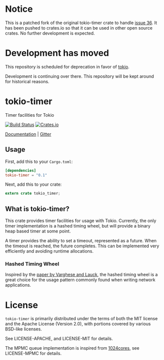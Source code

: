 # Notice

This is a patched fork of the original tokio-timer crate to handle [issue 36](https://github.com/tokio-rs/tokio-timer/issues/36). It has been pushed to crates.io so that it can be used in other open source crates. No further development is expected.

# Development has moved

This repository is scheduled for deprecation in favor of [tokio](http://github.com/tokio-rs/tokio).

Development is continuing over there. This repository will be kept around for
historical reasons.

# tokio-timer

Timer facilities for Tokio

[![Build Status](https://travis-ci.org/tokio-rs/tokio-timer.svg?branch=master)](https://travis-ci.org/tokio-rs/tokio-timer)
[![Crates.io](https://img.shields.io/crates/v/tokio-timer.svg?maxAge=2592000)](https://crates.io/crates/tokio-timer)

[Documentation](https://docs.rs/tokio-timer) |
[Gitter](https://gitter.im/tokio-rs/tokio)

## Usage

First, add this to your `Cargo.toml`:

```toml
[dependencies]
tokio-timer = "0.1"
```

Next, add this to your crate:

```rust
extern crate tokio_timer;
```

## What is tokio-timer?

This crate provides timer facilities for usage with Tokio. Currently,
the only timer implementation is a hashed timing wheel, but will provide
a binary heap based timer at some point.

A timer provides the ability to set a timeout, represented as a future.
When the timeout is reached, the future completes. This can be
implemented very efficiently and avoiding runtime allocations.

### Hashed Timing Wheel

Inspired by the [paper by Varghese and
Lauck](http://www.cs.columbia.edu/~nahum/w6998/papers/ton97-timing-wheels.pdf),
the hashed timing wheel is a great choice for the usage pattern commonly
found when writing network applications.

# License

`tokio-timer` is primarily distributed under the terms of both the MIT
license and the Apache License (Version 2.0), with portions covered by
various BSD-like licenses.

See LICENSE-APACHE, and LICENSE-MIT for details.

The MPMC queue implementation is inspired from
[1024cores](http://www.1024cores.net/home/lock-free-algorithms/queues/bounded-mpmc-queue),
see LICENSE-MPMC for details.

